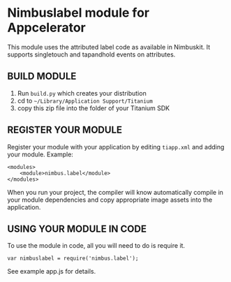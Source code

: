 Nimbuslabel module for Appcelerator
===========================================

This module uses the attributed label code as available in Nimbuskit. It supports singletouch and tapandhold events on attributes.


BUILD MODULE
--------------------

1. Run `build.py` which creates your distribution
2. cd to `~/Library/Application Support/Titanium`
3. copy this zip file into the folder of your Titanium SDK

REGISTER YOUR MODULE
---------------------

Register your module with your application by editing `tiapp.xml` and adding your module.
Example:

```
<modules>
	<module>nimbus.label</module>
</modules>
```

When you run your project, the compiler will know automatically compile in your module
dependencies and copy appropriate image assets into the application.

USING YOUR MODULE IN CODE
-------------------------

To use the module in code, all you will need to do is require it.

```
var nimbuslabel = require('nimbus.label');
```

See example app.js for details.
